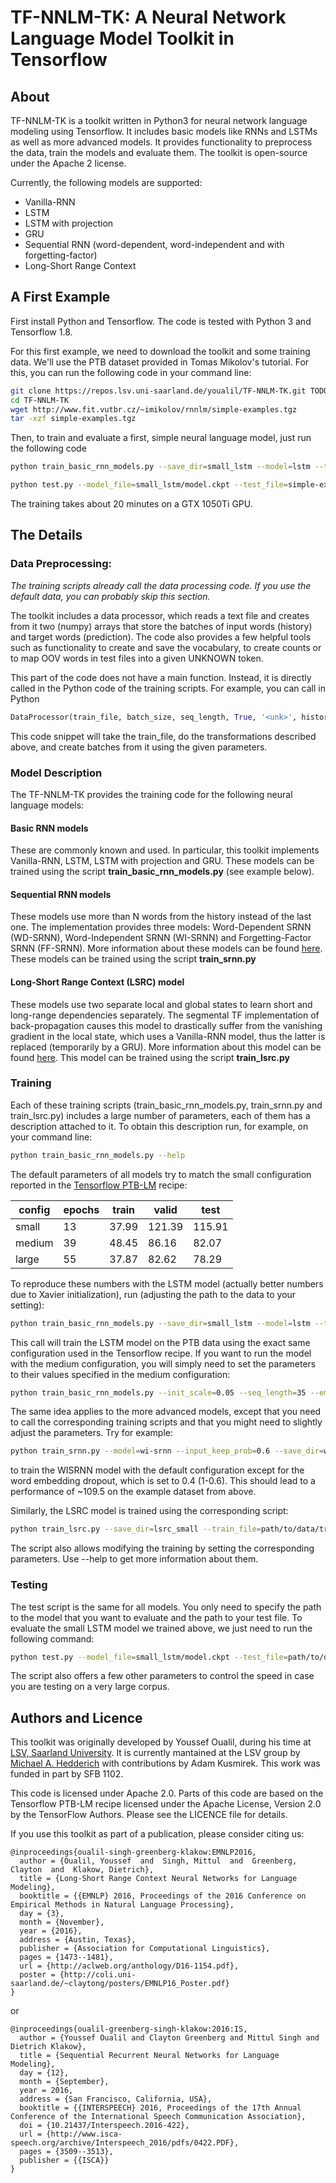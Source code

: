 # TF-NNLM-TK: A Neural Network Language Model Toolkit in Tensorflow

## About
TF-NNLM-TK is a toolkit written in Python3 for neural network language modeling using Tensorflow. It includes basic models like RNNs and LSTMs as well as more advanced models. It provides functionality to preprocess the data, train the models and evaluate them. The toolkit is open-source under the Apache 2 license.

Currently, the following models are supported:
- Vanilla-RNN
- LSTM
- LSTM with projection
- GRU
- Sequential RNN (word-dependent, word-independent and with forgetting-factor) 
- Long-Short Range Context

## A First Example
First install Python and Tensorflow. The code is tested with Python 3 and Tensorflow 1.8. 

For this first example, we need to download the toolkit and some training data. We'll use the PTB dataset provided in Tomas Mikolov's tutorial. For this, you can run the following code in your command line:

```bash
git clone https://repos.lsv.uni-saarland.de/youalil/TF-NNLM-TK.git TODO replace
cd TF-NNLM-TK
wget http://www.fit.vutbr.cz/~imikolov/rnnlm/simple-examples.tgz
tar -xzf simple-examples.tgz
```
Then, to train and evaluate a first, simple neural language model, just run the following code
```bash
python train_basic_rnn_models.py --save_dir=small_lstm --model=lstm --train_file=simple-examples/data/ptb.train.txt --test_file=simple-examples/data/ptb.test.txt

python test.py --model_file=small_lstm/model.ckpt --test_file=simple-examples/data/ptb.test.txt
```
The training takes about 20 minutes on a GTX 1050Ti GPU.

## The Details

### Data Preprocessing:
*The training scripts already call the data processing code. If you use the default data, you can probably skip this section.*

The toolkit includes a data processor, which reads a text file and creates from it
two (numpy) arrays that store the batches of input words (history) and target words (prediction).
The code also provides a few helpful tools such as functionality to create and save the vocabulary, to create counts or to map OOV words in test files into a given UNKNOWN token. 

This part of the code does not have a main function. Instead, it is directly called in the Python code of the training scripts. For example, you can call in Python
```python
DataProcessor(train_file, batch_size, seq_length, True, '<unk>', history_size=history_size)
```
This code snippet will take the train_file, do the transformations described above, and create batches from it using the given parameters. 

### Model Description

The TF-NNLM-TK provides the training code for the following neural language models:

#### Basic RNN models
These are commonly known and used. In particular, this toolkit implements Vanilla-RNN, LSTM, 
LSTM with projection and GRU. These models can be trained using the script **train_basic_rnn_models.py** (see example below).

#### Sequential RNN models
These models use more than N words from the history instead of the last one. The implementation provides three models: Word-Dependent SRNN (WD-SRNN), Word-Independent SRNN (WI-SRNN) and Forgetting-Factor SRNN (FF-SRNN). More information about these models can be found [here](http://www.isca-speech.org/archive/Interspeech_2016/pdfs/0422.PDF). These models can be trained using the script **train_srnn.py**

#### Long-Short Range Context (LSRC) model
These models use two separate local and global states to learn short and long-range dependencies separately. The segmental TF implementation of back-propagation causes this model to drastically suffer from the vanishing gradient in the local state, which uses a Vanilla-RNN model, thus the latter is replaced (temporarily by a GRU). More information about this model can be found [here](http://www.aclweb.org/anthology/D16-1154). This model can be trained using the script **train_lsrc.py** 

### Training

Each of these training scripts (train_basic_rnn_models.py, train_srnn.py and train_lsrc.py) includes a large number of parameters, each of them has a description attached to it. To obtain this description run, for example, on your command line: 

```bash
python train_basic_rnn_models.py --help
```
The default parameters of all models try to match the small configuration reported in the [Tensorflow PTB-LM](https://github.com/tensorflow/models/blob/master/tutorials/rnn/ptb/ptb_word_lm.py) recipe:

| config | epochs | train | valid  | test
|--------|--------|-------|--------|-------
| small  | 13     | 37.99 | 121.39 | 115.91
| medium | 39     | 48.45 |  86.16 |  82.07
| large  | 55     | 37.87 |  82.62 |  78.29

To reproduce these numbers with the LSTM model (actually better numbers due to Xavier initialization), run (adjusting the path to the data to your setting):
```bash
python train_basic_rnn_models.py --save_dir=small_lstm --model=lstm --train_file=path/to/data/train.txt --test_file=path/to/data/test.txt
```

This call will train the LSTM model on the PTB data using the exact same configuration used in the Tensorflow recipe. If you want to run the model with the medium configuration, you will simply need to set the parameters to their values specified in the medium configuration:

```bash
python train_basic_rnn_models.py --init_scale=0.05 --seq_length=35 --embed_size=650 --hidden_size=650 --max_epoch=6 --num_epochs=39 --decay_rate=0.8 --batch_size=20 --input_keep_prob=0.5 --output_keep_prob=0.5 --model=lstm --save_dir=medium_lstm --train_file=path/to/data/train.txt --test_file=path/to/data/test.txt
```

The same idea applies to the more advanced models, except that you need to call the corresponding training scripts and that you might need to slightly adjust the parameters. Try for example: 

```bash
python train_srnn.py --model=wi-srnn --input_keep_prob=0.6 --save_dir=wisrnn_small_5gram --train_file=path/to/data/train.txt --test_file=path/to/data/test.txt 
```

to train the WISRNN model with the default configuration except for the word embedding dropout, which is set to 0.4 (1-0.6). This should lead to a performance of ~109.5 on the example dataset from above.

Similarly, the LSRC model is trained using the corresponding script:

```bash
python train_lsrc.py --save_dir=lsrc_small --train_file=path/to/data/train.txt --test_file=path/to/data/test.txt 
```

The script also allows modifying the training by setting the corresponding parameters. Use --help to get more information about them.

### Testing

The test script is the same for all models. You only need to specify the path to the model
that you want to evaluate and the path to your test file. To evaluate the small LSTM model we trained above, we just need to run the following command: 
```bash
python test.py --model_file=small_lstm/model.ckpt --test_file=path/to/data/test.txt 
```
The script also offers a few other parameters to control the speed in case you are testing on a very large corpus.

## Authors and Licence

This toolkit was originally developed by Youssef Oualil, during his time at [LSV, Saarland University](https://www.lsv.uni-saarland.de/). It is currently mantained at the LSV group by [Michael A. Hedderich](https://www.lsv.uni-saarland.de/?id=188) with contributions by Adam Kusmirek. This work was funded in part by SFB 1102. 

This code is licensed under Apache 2.0. Parts of this code are based on the Tensorflow PTB-LM recipe licensed under the Apache License, Version 2.0 by the TensorFlow Authors. Please see the LICENCE file for details. 

If you use this toolkit as part of a publication, please consider citing us:

```
@inproceedings{oualil-singh-greenberg-klakow:EMNLP2016,
  author = {Oualil, Youssef  and  Singh, Mittul  and  Greenberg, Clayton  and  Klakow, Dietrich},
  title = {Long-Short Range Context Neural Networks for Language Modeling},
  booktitle = {{EMNLP} 2016, Proceedings of the 2016 Conference on Empirical Methods in Natural Language Processing},
  day = {3},
  month = {November},
  year = {2016},
  address = {Austin, Texas},
  publisher = {Association for Computational Linguistics},
  pages = {1473--1481},
  url = {http://aclweb.org/anthology/D16-1154.pdf},
  poster = {http://coli.uni-saarland.de/~claytong/posters/EMNLP16_Poster.pdf}
}
```

or

```
@inproceedings{oualil-greenberg-singh-klakow:2016:IS,
  author = {Youssef Oualil and Clayton Greenberg and Mittul Singh and Dietrich Klakow},
  title = {Sequential Recurrent Neural Networks for Language Modeling},
  day = {12},
  month = {September},
  year = 2016,
  address = {San Francisco, California, USA},
  booktitle = {{INTERSPEECH} 2016, Proceedings of the 17th Annual Conference of the International Speech Communication Association},
  doi = {10.21437/Interspeech.2016-422},
  url = {http://www.isca-speech.org/archive/Interspeech_2016/pdfs/0422.PDF},
  pages = {3509--3513},
  publisher = {{ISCA}}
}
```

 


